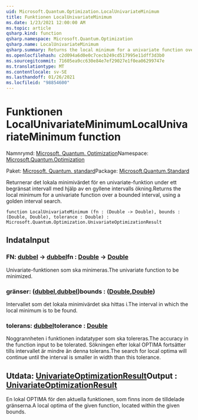 ```yaml
---
uid: Microsoft.Quantum.Optimization.LocalUnivariateMinimum
title: Funktionen LocalUnivariateMinimum
ms.date: 1/23/2021 12:00:00 AM
ms.topic: article
qsharp.kind: function
qsharp.namespace: Microsoft.Quantum.Optimization
qsharp.name: LocalUnivariateMinimum
qsharp.summary: Returns the local minimum for a univariate function over a bounded interval, using a golden interval search.
ms.openlocfilehash: c2d094a6d0e0c7cecb249cd517995e11dff3d3b0
ms.sourcegitcommit: 71605ea9cc630e84e7ef29027e1f0ea06299747e
ms.translationtype: MT
ms.contentlocale: sv-SE
ms.lasthandoff: 01/26/2021
ms.locfileid: "98854600"
---
```

# <a name="localunivariateminimum-function"></a><span data-ttu-id="3dd1b-102">Funktionen LocalUnivariateMinimum</span><span class="sxs-lookup"><span data-stu-id="3dd1b-102">LocalUnivariateMinimum function</span></span>

<span data-ttu-id="3dd1b-103">Namnrymd: [Microsoft. Quantum. Optimization](xref:Microsoft.Quantum.Optimization)</span><span class="sxs-lookup"><span data-stu-id="3dd1b-103">Namespace: [Microsoft.Quantum.Optimization](xref:Microsoft.Quantum.Optimization)</span></span>

<span data-ttu-id="3dd1b-104">Paket: [Microsoft. Quantum. standard](https://nuget.org/packages/Microsoft.Quantum.Standard)</span><span class="sxs-lookup"><span data-stu-id="3dd1b-104">Package: [Microsoft.Quantum.Standard](https://nuget.org/packages/Microsoft.Quantum.Standard)</span></span>


<span data-ttu-id="3dd1b-105">Returnerar det lokala minimivärdet för en univariate-funktion under ett begränsat intervall med hjälp av en gyllene intervalls ökning.</span><span class="sxs-lookup"><span data-stu-id="3dd1b-105">Returns the local minimum for a univariate function over a bounded interval, using a golden interval search.</span></span>

```qsharp
function LocalUnivariateMinimum (fn : (Double -> Double), bounds : (Double, Double), tolerance : Double) : Microsoft.Quantum.Optimization.UnivariateOptimizationResult
```


## <a name="input"></a><span data-ttu-id="3dd1b-106">Indata</span><span class="sxs-lookup"><span data-stu-id="3dd1b-106">Input</span></span>

### <a name="fn--double---double"></a><span data-ttu-id="3dd1b-107">FN: [dubbel](xref:microsoft.quantum.lang-ref.double) -> [dubbel](xref:microsoft.quantum.lang-ref.double)</span><span class="sxs-lookup"><span data-stu-id="3dd1b-107">fn : [Double](xref:microsoft.quantum.lang-ref.double) -> [Double](xref:microsoft.quantum.lang-ref.double)</span></span>

<span data-ttu-id="3dd1b-108">Univariate-funktionen som ska minimeras.</span><span class="sxs-lookup"><span data-stu-id="3dd1b-108">The univariate function to be minimized.</span></span>


### <a name="bounds--doubledouble"></a><span data-ttu-id="3dd1b-109">gränser: ([dubbel](xref:microsoft.quantum.lang-ref.double),[dubbel](xref:microsoft.quantum.lang-ref.double))</span><span class="sxs-lookup"><span data-stu-id="3dd1b-109">bounds : ([Double](xref:microsoft.quantum.lang-ref.double),[Double](xref:microsoft.quantum.lang-ref.double))</span></span>

<span data-ttu-id="3dd1b-110">Intervallet som det lokala minimivärdet ska hittas i.</span><span class="sxs-lookup"><span data-stu-id="3dd1b-110">The interval in which the local minimum is to be found.</span></span>


### <a name="tolerance--double"></a><span data-ttu-id="3dd1b-111">tolerans: [dubbel](xref:microsoft.quantum.lang-ref.double)</span><span class="sxs-lookup"><span data-stu-id="3dd1b-111">tolerance : [Double](xref:microsoft.quantum.lang-ref.double)</span></span>

<span data-ttu-id="3dd1b-112">Noggrannheten i funktionen indatatyper som ska tolereras.</span><span class="sxs-lookup"><span data-stu-id="3dd1b-112">The accuracy in the function input to be tolerated.</span></span>
<span data-ttu-id="3dd1b-113">Sökningen efter lokal OPTIMA fortsätter tills intervallet är mindre än denna tolerans.</span><span class="sxs-lookup"><span data-stu-id="3dd1b-113">The search for local optima will continue until the interval is smaller in width than this tolerance.</span></span>



## <a name="output--univariateoptimizationresult"></a><span data-ttu-id="3dd1b-114">Utdata: [UnivariateOptimizationResult](xref:Microsoft.Quantum.Optimization.UnivariateOptimizationResult)</span><span class="sxs-lookup"><span data-stu-id="3dd1b-114">Output : [UnivariateOptimizationResult](xref:Microsoft.Quantum.Optimization.UnivariateOptimizationResult)</span></span>

<span data-ttu-id="3dd1b-115">En lokal OPTIMA för den aktuella funktionen, som finns inom de tilldelade gränserna.</span><span class="sxs-lookup"><span data-stu-id="3dd1b-115">A local optima of the given function, located within the given bounds.</span></span>